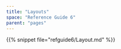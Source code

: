 ```yaml
---
title: "Layouts"
space: "Reference Guide 6"
parent: "pages"
---
```

{{% snippet file="refguide6/Layout.md" %}}
